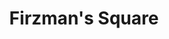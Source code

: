 ---
pid: WS109
title: Firzman's Square
location_transcription: Find a square Center City -by Columbus
zipcode: '19107'
outside_phl: 
neighborhood: Washington Square West,Avenue of The Arts,Midtown Village,Chinatown
age: '66'
age_range: 60-69
instagram: 
image_file_name: WS_109.jpg
proposal_transcription: Seass square- monument in center - surrounded by all the names
  of our finest fallen...
topic: History
topic_summary: '0'
type: Sculpture Statue
keywords_other: 
credit: Erik
image_labels: A column with names on it and a statue on top of the column
twitter: 
facebook: 
permalink: "/monuments/ws109/"
layout: item-page
---